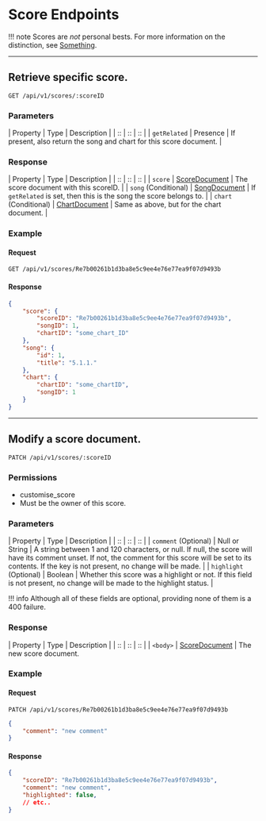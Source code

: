 # Score Endpoints

!!! note
	Scores are *not* personal bests. For more information
	on the distinction, see [Something](todo).

*****

## Retrieve specific score.

`GET /api/v1/scores/:scoreID`

### Parameters

| Property | Type | Description |
| :: | :: | :: |
| `getRelated` | Presence | If present, also return the song and chart for this score document. |

### Response

| Property | Type | Description |
| :: | :: | :: |
| `score` | [ScoreDocument](../../tachi-server/documents/score) | The score document with this scoreID. |
| `song` (Conditional) | [SongDocument](../../tachi-server/documents/song) | If `getRelated` is set, then this is the song the score belongs to. |
| `chart` (Conditional) | [ChartDocument](../../tachi-server/documents/chart) | Same as above, but for the chart document. |

### Example

#### Request
```
GET /api/v1/scores/Re7b00261b1d3ba8e5c9ee4e76e77ea9f07d9493b
```

#### Response

```json
{
	"score": {
		"scoreID": "Re7b00261b1d3ba8e5c9ee4e76e77ea9f07d9493b",
		"songID": 1,
		"chartID": "some_chart_ID"
	},
	"song": {
		"id": 1,
		"title": "5.1.1."
	},
	"chart": {
		"chartID": "some_chartID",
		"songID": 1
	}
}
```

*****

## Modify a score document.

`PATCH /api/v1/scores/:scoreID`

### Permissions

- customise_score
- Must be the owner of this score.

### Parameters

| Property | Type | Description |
| :: | :: | :: |
| `comment` (Optional) | Null or String | A string between 1 and 120 characters, or null. If null, the score will have its comment unset. If not, the comment for this score will be set to its contents. If the key is not present, no change will be made. |
| `highlight` (Optional) | Boolean | Whether this score was a highlight or not. If this field is not present, no change will be made to the highlight status. |

!!! info
	Although all of these fields are optional, providing none
	of them is a 400 failure.

### Response

| Property | Type | Description |
| :: | :: | :: |
| `<body>` | [ScoreDocument](../../tachi-server/documents/score) | The new score document.

### Example

#### Request
```
PATCH /api/v1/scores/Re7b00261b1d3ba8e5c9ee4e76e77ea9f07d9493b
```

```json
{
	"comment": "new comment"
}
```

#### Response

```json
{
	"scoreID": "Re7b00261b1d3ba8e5c9ee4e76e77ea9f07d9493b",
	"comment": "new comment",
	"highlighted": false,
	// etc..
}

```